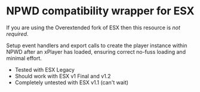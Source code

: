 # NPWD compatibility wrapper for ESX
If you are using the Overextended fork of ESX then this resource is _not required_.


Setup event handlers and export calls to create the player instance within NPWD after an xPlayer has loaded, ensuring correct no-fuss loading and minimal effort.

- Tested with ESX Legacy
- Should work with ESX v1 Final and v1.2
- Completely untested with ESX v1.1 (can't wait)

